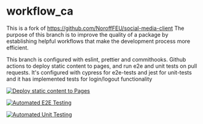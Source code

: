 # workflow_ca

This is a fork of https://github.com/NoroffFEU/social-media-client
The purpose of this branch is to improve the quality of a package by establishing helpful workflows that make the development process more efficient.

This branch is configured with eslint, prettier and commithooks.
Github actions to deploy static content to pages, and run e2e and unit tests on pull requests.
It's configured with cypress for e2e-tests and jest for unit-tests and it has implemented tests for login/logout functionality


[![Deploy static content to Pages](https://github.com/mbr90/workflow_ca/actions/workflows/pages.yml/badge.svg?branch=master)](https://github.com/mbr90/workflow_ca/actions/workflows/pages.yml)

[![Automated E2E Testing](https://github.com/mbr90/workflow_ca/actions/workflows/e2e-test.yml/badge.svg)](https://github.com/mbr90/workflow_ca/actions/workflows/e2e-test.yml)

[![Automated Unit Testing](https://github.com/mbr90/workflow_ca/actions/workflows/unit-test.yml/badge.svg)](https://github.com/mbr90/workflow_ca/actions/workflows/unit-test.yml)
